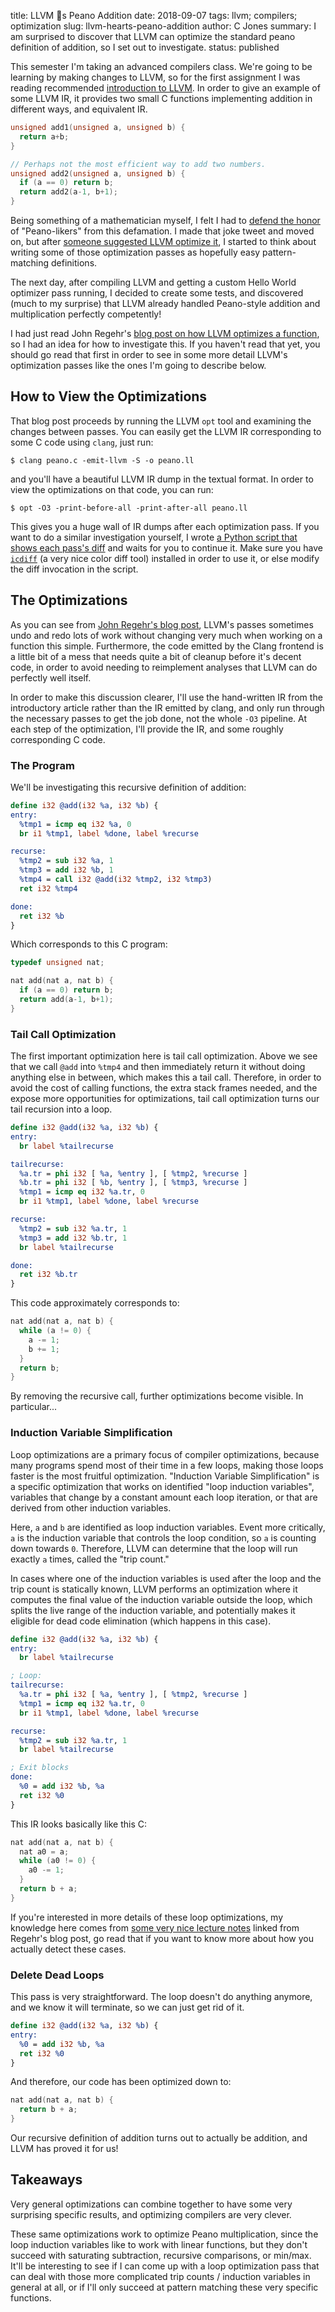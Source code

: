 title: LLVM 💖s Peano Addition
date: 2018-09-07
tags: llvm; compilers; optimization
slug: llvm-hearts-peano-addition
author: C Jones
summary: I am surprised to discover that LLVM can optimize the standard peano definition of addition, so I set out to investigate.
status: published

This semester I'm taking an advanced compilers class.
We're going to be learning by making changes to LLVM, so for the first assignment I was reading recommended [introduction to LLVM][].
In order to give an example of some LLVM IR, it provides two small C functions implementing addition in different ways, and equivalent IR.

[introduction to LLVM]: http://www.aosabook.org/en/llvm.html

```c
unsigned add1(unsigned a, unsigned b) {
  return a+b;
}

// Perhaps not the most efficient way to add two numbers.
unsigned add2(unsigned a, unsigned b) {
  if (a == 0) return b;
  return add2(a-1, b+1);
}
```

Being something of a mathematician myself, I felt I had to [defend the honor][] of "Peano-likers" from this defamation.
I made that joke tweet and moved on, but after [someone suggested LLVM optimize it][suggestion], I started to think about writing some of those optimization passes as hopefully easy pattern-matching definitions.

[defend the honor]: https://twitter.com/porglezomp/status/1037408309140221952
[suggestion]: https://twitter.com/hyperfekt/status/1037654687024119808

The next day, after compiling LLVM and getting a custom Hello World optimizer pass running, I decided to create some tests, and discovered (much to my surprise) that LLVM already handled Peano-style addition and multiplication perfectly competently!

I had just read John Regehr's [blog post on how LLVM optimizes a function][regehr], so I had an idea for how to investigate this.
If you haven't read that yet, you should go read that first in order to see in some more detail LLVM's optimization passes like the ones I'm going to describe below.

[regehr]: https://blog.regehr.org/archives/1603

## How to View the Optimizations

That blog post proceeds by running the LLVM `opt` tool and examining the changes between passes.
You can easily get the LLVM IR corresponding to some C code using `clang`, just run:

```shell
$ clang peano.c -emit-llvm -S -o peano.ll
```

and you'll have a beautiful LLVM IR dump in the textual format.
In order to view the optimizations on that code, you can run:

```shell
$ opt -O3 -print-before-all -print-after-all peano.ll
```

This gives you a huge wall of IR dumps after each optimization pass.
If you want to do a similar investigation yourself, I wrote [a Python script that shows each pass's diff][diff script] and waits for you to continue it.
Make sure you have [`icdiff`][] (a very nice color diff tool) installed in order to use it, or else modify the diff invocation in the script.

[diff script]: https://gist.github.com/porglezomp/f2dc233f971cf3f30d45e0b501ae5ead
[`icdiff`]: https://github.com/jeffkaufman/icdiff

## The Optimizations

As you can see from [John Regehr's blog post][regehr], LLVM's passes sometimes undo and redo lots of work without changing very much when working on a function this simple.
Furthermore, the code emitted by the Clang frontend is a little bit of a mess that needs quite a bit of cleanup before it's decent code, in order to avoid needing to reimplement analyses that LLVM can do perfectly well itself.

In order to make this discussion clearer, I'll use the hand-written IR from the introductory article rather than the IR emitted by clang, and only run through the necessary passes to get the job done, not the whole `-O3` pipeline.
At each step of the optimization, I'll provide the IR, and some roughly corresponding C code.

### The Program

We'll be investigating this recursive definition of addition:

```llvm
define i32 @add(i32 %a, i32 %b) {
entry:
  %tmp1 = icmp eq i32 %a, 0
  br i1 %tmp1, label %done, label %recurse

recurse:
  %tmp2 = sub i32 %a, 1
  %tmp3 = add i32 %b, 1
  %tmp4 = call i32 @add(i32 %tmp2, i32 %tmp3)
  ret i32 %tmp4

done:
  ret i32 %b
}
```

Which corresponds to this C program:

```c
typedef unsigned nat;

nat add(nat a, nat b) {
  if (a == 0) return b;
  return add(a-1, b+1);
}
```


### Tail Call Optimization

The first important optimization here is tail call optimization.
Above we see that we call `@add` into `%tmp4` and then immediately return it without doing anything else in between, which makes this a tail call.
Therefore, in order to avoid the cost of calling functions, the extra stack frames needed, and the expose more opportunities for optimizations, tail call optimization turns our tail recursion into a loop.

```llvm
define i32 @add(i32 %a, i32 %b) {
entry:
  br label %tailrecurse

tailrecurse:
  %a.tr = phi i32 [ %a, %entry ], [ %tmp2, %recurse ]
  %b.tr = phi i32 [ %b, %entry ], [ %tmp3, %recurse ]
  %tmp1 = icmp eq i32 %a.tr, 0
  br i1 %tmp1, label %done, label %recurse

recurse:
  %tmp2 = sub i32 %a.tr, 1
  %tmp3 = add i32 %b.tr, 1
  br label %tailrecurse

done:
  ret i32 %b.tr
}
```

This code approximately corresponds to:

```c
nat add(nat a, nat b) {
  while (a != 0) {
    a -= 1;
    b += 1;
  }
  return b;
}
```

By removing the recursive call, further optimizations become visible.
In particular...

### Induction Variable Simplification

Loop optimizations are a primary focus of compiler optimizations, because many programs spend most of their time in a few loops, making those loops faster is the most fruitful optimization.
"Induction Variable Simplification" is a specific optimization that works on identified "loop induction variables", variables that change by a constant amount each loop iteration, or that are derived from other induction variables.

Here, `a` and `b` are identified as loop induction variables.
Event more critically, `a` is the induction variable that controls the loop condition, so `a` is counting down towards `0`.
Therefore, LLVM can determine that the loop will run exactly `a` times, called the "trip count."

In cases where one of the induction variables is used after the loop and the trip count is statically known, LLVM performs an optimization where it computes the final value of the induction variable outside the loop, which splits the live range of the induction variable, and potentially makes it eligible for dead code elimination (which happens in this case).

```llvm
define i32 @add(i32 %a, i32 %b) {
entry:
  br label %tailrecurse

; Loop:
tailrecurse:
  %a.tr = phi i32 [ %a, %entry ], [ %tmp2, %recurse ]
  %tmp1 = icmp eq i32 %a.tr, 0
  br i1 %tmp1, label %done, label %recurse

recurse:
  %tmp2 = sub i32 %a.tr, 1
  br label %tailrecurse

; Exit blocks
done:
  %0 = add i32 %b, %a
  ret i32 %0
}
```

This IR looks basically like this C:

```c
nat add(nat a, nat b) {
  nat a0 = a;
  while (a0 != 0) {
    a0 -= 1;
  }
  return b + a;
}
```

If you're interested in more details of these loop optimizations, my knowledge here comes from [some very nice lecture notes][] linked from Regehr's blog post, go read that if you want to know more about how you actually detect these cases.

[some very nice lecture notes]: https://www.cs.cmu.edu/~fp/courses/15411-f13/lectures/17-loopopt.pdf

### Delete Dead Loops

This pass is very straightforward.
The loop doesn't do anything anymore, and we know it will terminate, so we can just get rid of it.

```llvm
define i32 @add(i32 %a, i32 %b) {
entry:
  %0 = add i32 %b, %a
  ret i32 %0
}
```

And therefore, our code has been optimized down to:
```c
nat add(nat a, nat b) {
  return b + a;
}
```

Our recursive definition of addition turns out to actually be addition, and LLVM has proved it for us!

## Takeaways

Very general optimizations can combine together to have some very surprising specific results, and optimizing compilers are very clever.

These same optimizations work to optimize Peano multiplication, since the loop induction variables like to work with linear functions, but they don't succeed with saturating subtraction, recursive comparisons, or min/max.
It'll be interesting to see if I can come up with a loop optimization pass that can deal with those more complicated trip counts / induction variables in general at all, or if I'll only succeed at pattern matching these very specific functions.
